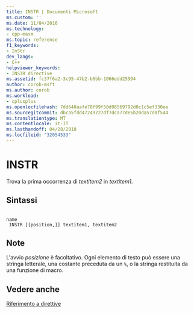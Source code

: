 ```yaml
---
title: INSTR | Documenti Microsoft
ms.custom: ''
ms.date: 11/04/2016
ms.technology:
- cpp-masm
ms.topic: reference
f1_keywords:
- InStr
dev_langs:
- C++
helpviewer_keywords:
- INSTR directive
ms.assetid: fc37f6a2-3c95-47b2-b6bb-1066edd25994
author: corob-msft
ms.author: corob
ms.workload:
- cplusplus
ms.openlocfilehash: 7dd640aafe78f99f50d98569792d0c1c5ef330ee
ms.sourcegitcommit: dbca5fdd47249727df7dca77de5b20da57d0f544
ms.translationtype: MT
ms.contentlocale: it-IT
ms.lasthandoff: 04/28/2018
ms.locfileid: "32054533"
---
```

# <a name="instr"></a>INSTR
Trova la prima occorrenza di *textitem2* in *textitem1*.  
  
## <a name="syntax"></a>Sintassi  
  
```  
  
name  
 INSTR [[position,]] textitem1, textitem2  
```  
  
## <a name="remarks"></a>Note  
 L'avvio *posizione* è facoltativo. Ogni elemento di testo può essere una stringa letterale, una costante preceduta da un `%`, o la stringa restituita da una funzione di macro.  
  
## <a name="see-also"></a>Vedere anche  
 [Riferimento a direttive](../../assembler/masm/directives-reference.md)